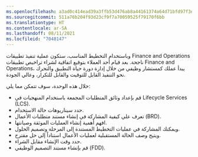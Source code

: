 ```yaml
---
ms.openlocfilehash: a3ad0c414ead39a3ffb53d476ab8a44161374a64d71bfd97f3e88853d173f9ac
ms.sourcegitcommit: 511a76b204f93d23cf9f7a70059525f79170f6bb
ms.translationtype: HT
ms.contentlocale: ar-SA
ms.lasthandoff: 08/11/2021
ms.locfileid: "7048147"
---
```

وباستخدام التخطيط المناسب، ستكون عملية تنفيذ تطبيقات Finance and Operations ناجحة. بعد قيام أحد العملاء بتوقيع اتفاقية لشراء تراخيص تطبيقات Finance and Operations، يبدأ عملك كمستشار وظيفي من خلال إدارة دورة حياة التطبيق والتحرك نحو التنفيذ القابل للتوقيت والقابل للتكرار، وعالي الجودة.

خلال هذه الوحدة، سوف تتمكن مما يلي:

- قم بإعداد وثائق المتطلبات المجمعة باستخدام المنهجيات في Lifecycle Services (LCS). 
- حدد سيناريوهات حالة الاستخدام.
- تعرف علي كيفية المشاركة في إنشاء مستند متطلبات الأعمال (BRD).
- افهم أهمية إنشاء العمليات الموثقة وصيانتها.
- ويمكنك المشاركة في عمليات التخطيط المستندة إلى المرحلة وتصميم الحلول.
- ويتيح وصف الحالة المستقبلية لعمليات الأعمال استناداً إلى حل مقترح.
- حدد وقت الإنشاء مقابل الشراء.
- قم بإنشاء مستند التصميم الوظيفي (FDD).

